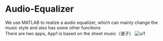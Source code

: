 # Audio-Equalizer
We use MATLAB to realize a audio equalizer, which can mainly change the music style and also has some other functions  
There are two apps, App1 is based on the sheet music（谱子）
![ui1](https://upload-images.jianshu.io/upload_images/13964980-cbeaf98662fd66b6.png?imageMogr2/auto-orient/strip%7CimageView2/2/w/1240)

